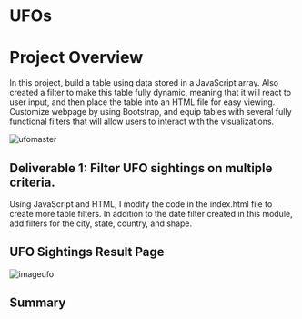 # UFOs

# Project Overview 

In this project, build a table using data stored in a JavaScript array. Also created a filter to make this table fully dynamic, meaning that it will react to user input, and then place the table into an HTML file for easy viewing. Customize webpage by using Bootstrap, and equip tables with several fully functional filters that will allow users to interact with the visualizations. 

![ufomaster](https://user-images.githubusercontent.com/58860105/139594559-7d23f3ac-e4dd-41c9-8317-1c90c82da6dc.PNG)


## Deliverable 1: Filter UFO sightings on multiple criteria.
Using JavaScript and HTML, I modify the code in the index.html file to create more table filters. In addition to the date filter created in this module, add filters for the city, state, country, and shape.

## UFO Sightings Result Page

![imageufo](https://user-images.githubusercontent.com/58860105/139594511-62f0074e-c925-4fb4-8aa9-635062e1aafb.PNG)


## Summary 
